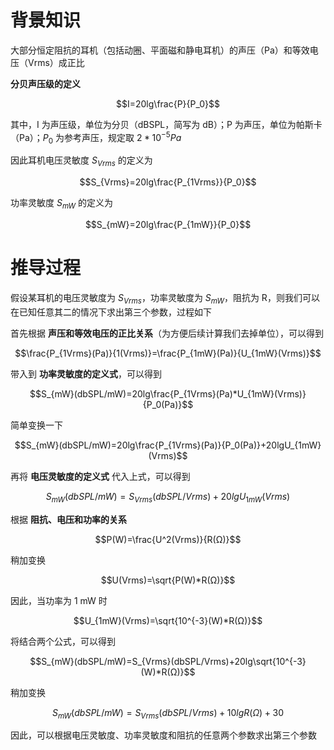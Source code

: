 # 背景知识

大部分恒定阻抗的耳机（包括动圈、平面磁和静电耳机）的声压（Pa）和等效电压（Vrms）成正比

**分贝声压级的定义**

$$I=20lg\frac{P}{P_0}$$

其中，I 为声压级，单位为分贝（dBSPL，简写为 dB）；P 为声压，单位为帕斯卡（Pa）；$P_0$ 为参考声压，规定取 $2*10^{-5}Pa$

因此耳机电压灵敏度 $S_{Vrms}$ 的定义为

$$S_{Vrms}=20lg\frac{P_{1Vrms}}{P_0}$$

功率灵敏度 $S_{mW}$ 的定义为

$$S_{mW}=20lg\frac{P_{1mW}}{P_0}$$

# 推导过程

假设某耳机的电压灵敏度为 $S_{Vrms}$，功率灵敏度为 $S_{mW}$，阻抗为 R，则我们可以在已知任意其二的情况下求出第三个参数，过程如下

首先根据 **声压和等效电压的正比关系**（为方便后续计算我们去掉单位），可以得到

$$\frac{P_{1Vrms}(Pa)}{1(Vrms)}=\frac{P_{1mW}(Pa)}{U_{1mW}(Vrms)}$$

带入到 **功率灵敏度的定义式**，可以得到

$$S_{mW}(dbSPL/mW)=20lg\frac{P_{1Vrms}(Pa)*U_{1mW}(Vrms)}{P_0(Pa)}$$

简单变换一下

$$S_{mW}(dbSPL/mW)=20lg\frac{P_{1Vrms}(Pa)}{P_0(Pa)}+20lgU_{1mW}(Vrms)$$

再将 **电压灵敏度的定义式** 代入上式，可以得到

$$S_{mW}(dbSPL/mW)=S_{Vrms}(dbSPL/Vrms)+20lgU_{1mW}(Vrms)$$

根据 **阻抗、电压和功率的关系**

$$P(W)=\frac{U^2(Vrms)}{R(Ω)}$$

稍加变换

$$U(Vrms)=\sqrt{P(W)*R(Ω)}$$

因此，当功率为 1 mW 时

$$U_{1mW}(Vrms)=\sqrt{10^{-3}(W)*R(Ω)}$$

将结合两个公式，可以得到

$$S_{mW}(dbSPL/mW)=S_{Vrms}(dbSPL/Vrms)+20lg\sqrt{10^{-3}(W)*R(Ω)}$$

稍加变换

$$S_{mW}(dbSPL/mW)=S_{Vrms}(dbSPL/Vrms)+10lgR(Ω)+30$$

因此，可以根据电压灵敏度、功率灵敏度和阻抗的任意两个参数求出第三个参数
